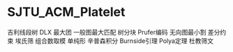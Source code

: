 # SJTU_ACM_Platelet
吉利线段树
DLX
最大团
一般图最大匹配
树分块
Prufer编码
无向图最小割
差分约束
埃氏筛
组合数取模
单纯形
辛普森积分
Burnside引理
Polya定理
杜教筛文

